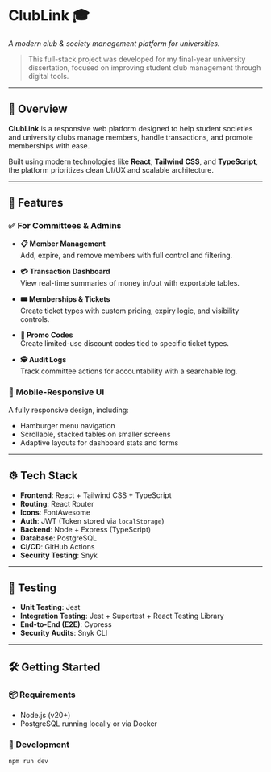 # ClubLink 🎓

_A modern club & society management platform for universities._

> This full-stack project was developed for my final-year university dissertation, focused on improving student club management through digital tools.

---

## 📌 Overview

**ClubLink** is a responsive web platform designed to help student societies and university clubs manage members, handle transactions, and promote memberships with ease.

Built using modern technologies like **React**, **Tailwind CSS**, and **TypeScript**, the platform prioritizes clean UI/UX and scalable architecture.

---

## 🚀 Features

### ✅ For Committees & Admins

- **📋 Member Management**  
  Add, expire, and remove members with full control and filtering.

- **💳 Transaction Dashboard**  
  View real-time summaries of money in/out with exportable tables.

- **🎟️ Memberships & Tickets**  
  Create ticket types with custom pricing, expiry logic, and visibility controls.

- **🧾 Promo Codes**  
  Create limited-use discount codes tied to specific ticket types.

- **🕵️ Audit Logs**  
  Track committee actions for accountability with a searchable log.

### 📱 Mobile-Responsive UI

A fully responsive design, including:

- Hamburger menu navigation
- Scrollable, stacked tables on smaller screens
- Adaptive layouts for dashboard stats and forms

---

## ⚙️ Tech Stack

- **Frontend**: React + Tailwind CSS + TypeScript
- **Routing**: React Router
- **Icons**: FontAwesome
- **Auth**: JWT (Token stored via `localStorage`)
- **Backend**: Node + Express (TypeScript)
- **Database**: PostgreSQL
- **CI/CD**: GitHub Actions
- **Security Testing**: Snyk

---

## 🧪 Testing

- **Unit Testing**: Jest
- **Integration Testing**: Jest + Supertest + React Testing Library
- **End-to-End (E2E)**: Cypress
- **Security Audits**: Snyk CLI

---

## 🛠️ Getting Started

### 📦 Requirements

- Node.js (v20+)
- PostgreSQL running locally or via Docker

### 🔧 Development

```bash
npm run dev
```
